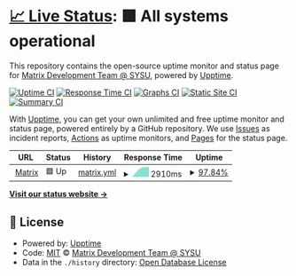 # [📈 Live Status](https://VMatrixTeam.github.io/upptime): <!--live status--> **🟩 All systems operational**

This repository contains the open-source uptime monitor and status page for [Matrix Development Team @ SYSU](https://matrix.sysu.edu.cn/about), powered by [Upptime](https://github.com/upptime/upptime).

[![Uptime CI](https://github.com/VMatrixTeam/upptime/workflows/Uptime%20CI/badge.svg)](https://github.com/VMatrixTeam/upptime/actions?query=workflow%3A%22Uptime+CI%22)
[![Response Time CI](https://github.com/VMatrixTeam/upptime/workflows/Response%20Time%20CI/badge.svg)](https://github.com/VMatrixTeam/upptime/actions?query=workflow%3A%22Response+Time+CI%22)
[![Graphs CI](https://github.com/VMatrixTeam/upptime/workflows/Graphs%20CI/badge.svg)](https://github.com/VMatrixTeam/upptime/actions?query=workflow%3A%22Graphs+CI%22)
[![Static Site CI](https://github.com/VMatrixTeam/upptime/workflows/Static%20Site%20CI/badge.svg)](https://github.com/VMatrixTeam/upptime/actions?query=workflow%3A%22Static+Site+CI%22)
[![Summary CI](https://github.com/VMatrixTeam/upptime/workflows/Summary%20CI/badge.svg)](https://github.com/VMatrixTeam/upptime/actions?query=workflow%3A%22Summary+CI%22)

With [Upptime](https://upptime.js.org), you can get your own unlimited and free uptime monitor and status page, powered entirely by a GitHub repository. We use [Issues](https://github.com/VMatrixTeam/upptime/issues) as incident reports, [Actions](https://github.com/VMatrixTeam/upptime/actions) as uptime monitors, and [Pages](https://VMatrixTeam.github.io/upptime) for the status page.

<!--start: status pages-->
<!-- This summary is generated by Upptime (https://github.com/upptime/upptime) -->
<!-- Do not edit this manually, your changes will be overwritten -->
<!-- prettier-ignore -->
| URL | Status | History | Response Time | Uptime |
| --- | ------ | ------- | ------------- | ------ |
| <img alt="" src="https://favicons.githubusercontent.com/matrix.sysu.edu.cn" height="13"> [Matrix](https://matrix.sysu.edu.cn) | 🟩 Up | [matrix.yml](https://github.com/VMatrixTeam/upptime/commits/master/history/matrix.yml) | <details><summary><img alt="Response time graph" src="./graphs/matrix/response-time-week.png" height="20"> 2910ms</summary><br><a href="https://VMatrixTeam.github.io/upptime/history/matrix"><img alt="Response time 2910" src="https://img.shields.io/endpoint?url=https%3A%2F%2Fraw.githubusercontent.com%2FVMatrixTeam%2Fupptime%2Fmaster%2Fapi%2Fmatrix%2Fresponse-time.json"></a><br><a href="https://VMatrixTeam.github.io/upptime/history/matrix"><img alt="24-hour response time 2500" src="https://img.shields.io/endpoint?url=https%3A%2F%2Fraw.githubusercontent.com%2FVMatrixTeam%2Fupptime%2Fmaster%2Fapi%2Fmatrix%2Fresponse-time-day.json"></a><br><a href="https://VMatrixTeam.github.io/upptime/history/matrix"><img alt="7-day response time 2910" src="https://img.shields.io/endpoint?url=https%3A%2F%2Fraw.githubusercontent.com%2FVMatrixTeam%2Fupptime%2Fmaster%2Fapi%2Fmatrix%2Fresponse-time-week.json"></a><br><a href="https://VMatrixTeam.github.io/upptime/history/matrix"><img alt="30-day response time 2910" src="https://img.shields.io/endpoint?url=https%3A%2F%2Fraw.githubusercontent.com%2FVMatrixTeam%2Fupptime%2Fmaster%2Fapi%2Fmatrix%2Fresponse-time-month.json"></a><br><a href="https://VMatrixTeam.github.io/upptime/history/matrix"><img alt="1-year response time 2910" src="https://img.shields.io/endpoint?url=https%3A%2F%2Fraw.githubusercontent.com%2FVMatrixTeam%2Fupptime%2Fmaster%2Fapi%2Fmatrix%2Fresponse-time-year.json"></a></details> | <details><summary><a href="https://VMatrixTeam.github.io/upptime/history/matrix">97.84%</a></summary><a href="https://VMatrixTeam.github.io/upptime/history/matrix"><img alt="All-time uptime 97.84%" src="https://img.shields.io/endpoint?url=https%3A%2F%2Fraw.githubusercontent.com%2FVMatrixTeam%2Fupptime%2Fmaster%2Fapi%2Fmatrix%2Fuptime.json"></a><br><a href="https://VMatrixTeam.github.io/upptime/history/matrix"><img alt="24-hour uptime 99.86%" src="https://img.shields.io/endpoint?url=https%3A%2F%2Fraw.githubusercontent.com%2FVMatrixTeam%2Fupptime%2Fmaster%2Fapi%2Fmatrix%2Fuptime-day.json"></a><br><a href="https://VMatrixTeam.github.io/upptime/history/matrix"><img alt="7-day uptime 97.84%" src="https://img.shields.io/endpoint?url=https%3A%2F%2Fraw.githubusercontent.com%2FVMatrixTeam%2Fupptime%2Fmaster%2Fapi%2Fmatrix%2Fuptime-week.json"></a><br><a href="https://VMatrixTeam.github.io/upptime/history/matrix"><img alt="30-day uptime 97.84%" src="https://img.shields.io/endpoint?url=https%3A%2F%2Fraw.githubusercontent.com%2FVMatrixTeam%2Fupptime%2Fmaster%2Fapi%2Fmatrix%2Fuptime-month.json"></a><br><a href="https://VMatrixTeam.github.io/upptime/history/matrix"><img alt="1-year uptime 97.84%" src="https://img.shields.io/endpoint?url=https%3A%2F%2Fraw.githubusercontent.com%2FVMatrixTeam%2Fupptime%2Fmaster%2Fapi%2Fmatrix%2Fuptime-year.json"></a></details>

<!--end: status pages-->

[**Visit our status website →**](https://VMatrixTeam.github.io/upptime)

## 📄 License

- Powered by: [Upptime](https://github.com/upptime/upptime)
- Code: [MIT](./LICENSE) © [Matrix Development Team @ SYSU](https://matrix.sysu.edu.cn/about)
- Data in the `./history` directory: [Open Database License](https://opendatacommons.org/licenses/odbl/1-0/)
